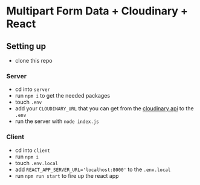 # Multipart Form Data + Cloudinary + React

## Setting up

* clone this repo

### Server

* cd into `server` 
* run `npm i` to get the needed packages
* touch `.env`
* add your `CLOUDINARY_URL` that you can get from the [cloudinary api](https://cloudinary.com/) to the `.env`
* run the server with `node index.js`

### Client

* cd into `client`
* run `npm i`
* touch `.env.local` 
* add `REACT_APP_SERVER_URL='localhost:8000'` to the `.env.local` 
* run `npm run start` to fire up the react app